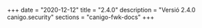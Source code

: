 +++
date        = "2020-12-12"
title       = "2.4.0"
description = "Versió 2.4.0 canigo.security"
sections    = "canigo-fwk-docs"
+++